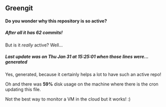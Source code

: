 ## Greengit

#### Do you wonder why this repository is so active?

##### After all it has 62 commits!

But is it *really* active? Well...

##### Last update was on Thu Jan 31 at 15:25:01 when those lines were... generated

Yes, generated, because it certainly helps a lot to have such an active repo!

Oh and there was **59%** disk usage on the machine
where there is the cron updating this file.

Not the best way to monitor a VM in the cloud but it works! :)
